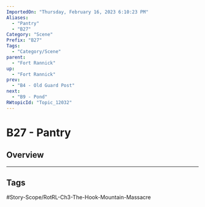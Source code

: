 ```yaml
---
ImportedOn: "Thursday, February 16, 2023 6:10:23 PM"
Aliases:
  - "Pantry"
  - "B27"
Category: "Scene"
Prefix: "B27"
Tags:
  - "Category/Scene"
parent:
  - "Fort Rannick"
up:
  - "Fort Rannick"
prev:
  - "B4 - Old Guard Post"
next:
  - "B9 - Pond"
RWtopicId: "Topic_12032"
---
```

# B27 - Pantry
## Overview

---
## Tags
#Story-Scope/RotRL-Ch3-The-Hook-Mountain-Massacre


